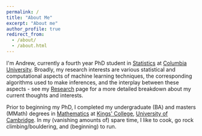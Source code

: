 ```yaml
---
permalink: /
title: "About Me"
excerpt: "About me"
author_profile: true
redirect_from: 
  - /about/
  - /about.html
---
```


I'm Andrew, currently a fourth year PhD student in [Statistics](http://stat.columbia.edu/) at [Columbia University](https://www.columbia.edu/). Broadly, my research interests are various statistical and computational aspects of machine learning techniques, the corresponding algorithms used to make inferences, and the interplay between these aspects - see my [Research](https://www.adavison.co.uk/research/) page for a more detailed breakdown about my current thoughts and interests.

Prior to beginning my PhD, I completed my undergraduate (BA) and masters (MMath) degrees in [Mathematics](https://www.maths.cam.ac.uk/) at [Kings' College](https://www.kings.cam.ac.uk/), [University of Cambridge](https://www.cam.ac.uk/). In my (vanishing amounts of) spare time, I like to cook, go rock climbing/bouldering, and (beginning) to run.